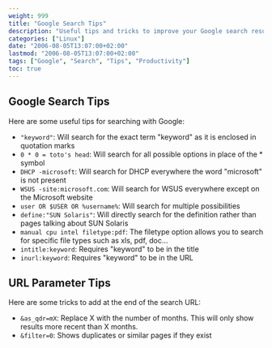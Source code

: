 ```yaml
---
weight: 999
title: "Google Search Tips"
description: "Useful tips and tricks to improve your Google search results and find information more efficiently."
categories: ["Linux"]
date: "2006-08-05T13:07:00+02:00"
lastmod: "2006-08-05T13:07:00+02:00"
tags: ["Google", "Search", "Tips", "Productivity"]
toc: true
---
```


## Google Search Tips

Here are some useful tips for searching with Google:

- `"keyword"`: Will search for the exact term "keyword" as it is enclosed in quotation marks
- `0 * 0 = toto's head`: Will search for all possible options in place of the * symbol
- `DHCP -microsoft`: Will search for DHCP everywhere the word "microsoft" is not present
- `WSUS -site:microsoft.com`: Will search for WSUS everywhere except on the Microsoft website
- `user OR $USER OR %username%`: Will search for multiple possibilities
- `define:"SUN Solaris"`: Will directly search for the definition rather than pages talking about SUN Solaris
- `manual cpu intel filetype:pdf`: The filetype option allows you to search for specific file types such as xls, pdf, doc...
- `intitle:keyword`: Requires "keyword" to be in the title
- `inurl:keyword`: Requires "keyword" to be in the URL

## URL Parameter Tips

Here are some tricks to add at the end of the search URL:

- `&as_qdr=mX`: Replace X with the number of months. This will only show results more recent than X months.
- `&filter=0`: Shows duplicates or similar pages if they exist
